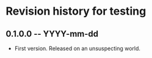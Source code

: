 # Revision history for testing

## 0.1.0.0 -- YYYY-mm-dd

* First version. Released on an unsuspecting world.

